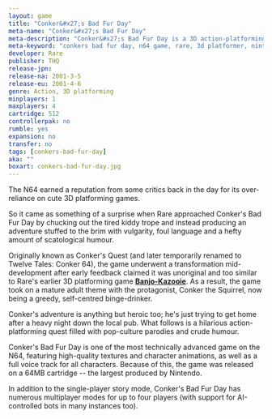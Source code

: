 ```yaml
---
layout: game
title: "Conker&#x27;s Bad Fur Day"
meta-name: "Conker&#x27;s Bad Fur Day"
meta-description: "Conker&#x27;s Bad Fur Day is a 3D action-platforming game released for the the N64 in 2001. It features adult humour, which contradicts the stereotypical cutesy 3D platforming setting."
meta-keyword: "conkers bad fur day, n64 game, rare, 3d platformer, nintendo 64, thq"
developer: Rare
publisher: THQ
release-jpn: 
release-na: 2001-3-5
release-eu: 2001-4-6
genre: Action, 3D platforming
minplayers: 1
maxplayers: 4
cartridge: 512
controllerpak: no
rumble: yes
expansion: no
transfer: no
tags: [conkers-bad-fur-day]
aka: ""
boxart: conkers-bad-fur-day.jpg
---
```


The N64 earned a reputation from some critics back in the day for its over-reliance on cute 3D platforming games.

So it came as something of a surprise when Rare approached Conker's Bad Fur Day by chucking out the tired kiddy trope and instead producing an adventure stuffed to the brim with vulgarity, foul language and a hefty amount of scatological humour.

Originally known as Conker's Quest (and later temporarily renamed to Twelve Tales: Conker 64), the game underwent a transformation mid-development after early feedback claimed it was unoriginal and too similar to Rare's earlier 3D platforming game [**Banjo-Kazooie**](/games/banjo-kazooie.html). As a result, the game took on a mature adult theme with the protagonist, Conker the Squirrel, now being a greedy, self-centred binge-drinker.

Conker's adventure is anything but heroic too; he's just trying to get home after a heavy night down the local pub. What follows is a hilarious action-platforming quest filled with pop-culture parodies and crude humour.

Conker's Bad Fur Day is one of the most technically advanced game on the N64, featuring high-quality textures and character animations, as well as a full voice track for all characters. Because of this, the game was released on a 64MB cartridge -- the largest produced by Nintendo.

In addition to the single-player story mode, Conker's Bad Fur Day has numerous multiplayer modes for up to four players (with support for AI-controlled bots in many instances too).
